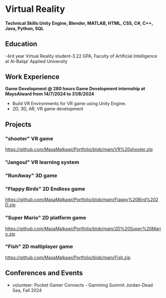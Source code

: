 # Virtual Reality

#### Technical Skills:Unity Engine, Blender, MATLAB, HTML, CSS, C#, C++, Java, Python, SQL

## Education
-4rd year Virtual Reality student-3.22 GPA, Faculty of Artificial
Intelligence at Al-Balqa’ Applied University	        		

## Work Experience
**Game Development @ 280 hours Game Development internship at MaysAlward from
14/7/2024 to 31/8/2024**
- Build VR Environments for VR game using Unity Engine.
- 2D, 3D, AR, VR game development

  
## Projects
### "shooter" VR game
https://github.com/MasaMalkawi/Portfolio/blob/main/VR%20shooter.zip
### "Jangoul" VR learning system
### "RunAway" 3D game
### "Flappy Birds" 2D Endless game
https://github.com/MasaMalkawi/Portfolio/blob/main/Flappy%20Bird%202D.zip
### "Super Mario" 2D platform game
https://github.com/MasaMalkawi/Portfolio/blob/main/2D%20Super%20Mario.zip
### "Fish" 2D maltiplayer game
https://github.com/MasaMalkawi/Portfolio/blob/main/Fish.zip

## Conferences and Events
- volunteer: Pocket Gamer Connects - Gamming Summit Jordan-Dead Sea, Fall 2024
